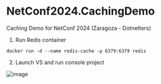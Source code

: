 # NetConf2024.CachingDemo
Caching Demo for NetConf 2024 (Zaragoza - Dotnetters)

1. Run Redis container
```
docker run -d --name redis-cache -p 6379:6379 redis
```

2. Launch VS and run console project

![image](https://github.com/user-attachments/assets/40ad4c30-b17a-4b50-9167-5b7b73409e88)

